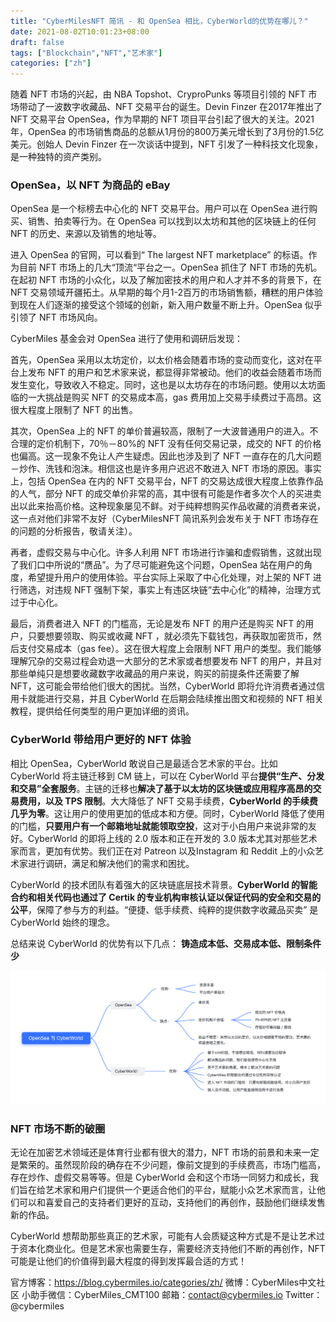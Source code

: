 ```yaml
---
title: "CyberMilesNFT 简讯 - 和 OpenSea 相比，CyberWorld的优势在哪儿？"
date: 2021-08-02T10:01:23+08:00
draft: false
tags: ["Blockchain","NFT","艺术家"]
categories: ["zh"]
---
```


随着 NFT 市场的兴起，由 NBA Topshot、CryproPunks 等项目引领的 NFT 市场带动了一波数字收藏品、NFT 交易平台的诞生。Devin Finzer 在2017年推出了 NFT 交易平台 OpenSea，作为早期的 NFT 项目平台引起了很大的关注。2021年，OpenSea 的市场销售商品的总额从1月份的800万美元增长到了3月份的1.5亿美元。创始人 Devin Finzer 在一次谈话中提到，NFT 引发了一种科技文化现象，是一种独特的资产类别。

### OpenSea，以 NFT 为商品的 eBay

OpenSea 是一个标榜去中心化的 NFT 交易平台。用户可以在 OpenSea 进行购买、销售、拍卖等行为。在 OpenSea 可以找到以太坊和其他的区块链上的任何 NFT 的历史、来源以及销售的地址等。

进入 OpenSea 的官网，可以看到“ The largest NFT marketplace” 的标语。作为目前 NFT 市场上的几大“顶流“平台之一。OpenSea 抓住了 NFT 市场的先机。在起初 NFT 市场的小众化，以及了解加密技术的用户和人才并不多的背景下，在 NFT 交易领域开疆拓土。从早期的每个月1-2百万的市场销售额，糟糕的用户体验到现在人们逐渐的接受这个领域的创新，新入用户数量不断上升。OpenSea 似乎引领了 NFT 市场风向。

CyberMiles 基金会对 OpenSea 进行了使用和调研后发现：

首先，OpenSea 采用以太坊定价，以太价格会随着市场的变动而变化，这对在平台上发布 NFT 的用户和艺术家来说，都显得非常被动。他们的收益会随着市场而发生变化，导致收入不稳定。同时，这也是以太坊存在的市场问题。使用以太坊面临的一大挑战是购买 NFT 的交易成本高，gas 费用加上交易手续费过于高昂。这很大程度上限制了 NFT 的出售。

其次，OpenSea 上的 NFT 的单价普遍较高，限制了一大波普通用户的进入。不合理的定价机制下，70％－80%的 NFT 没有任何交易记录，成交的 NFT 的价格也偏高。这一现象不免让人产生疑虑。因此也涉及到了 NFT 一直存在的几大问题－炒作、洗钱和泡沫。相信这也是许多用户迟迟不敢进入 NFT 市场的原因。事实上，包括 OpenSea 在内的 NFT 交易平台，NFT 的交易达成很大程度上依靠作品的人气，部分 NFT 的成交单价非常的高，其中很有可能是作者多次个人的买进卖出以此来抬高价格。这种现象屡见不鲜。对于纯粹想购买作品收藏的消费者来说，这一点对他们非常不友好（CyberMilesNFT 简讯系列会发布关于 NFT 市场存在的问题的分析报告，敬请关注）。

再者，虚假交易与中心化。许多人利用 NFT 市场进行诈骗和虚假销售，这就出现了我们口中所说的“赝品”。为了尽可能避免这个问题，OpenSea 站在用户的角度，希望提升用户的使用体验。平台实际上采取了中心化处理，对上架的 NFT 进行筛选，对违规 NFT 强制下架，事实上有违区块链“去中心化”的精神，治理方式过于中心化。

最后，消费者进入 NFT 的门槛高，无论是发布 NFT 的用户还是购买 NFT 的用户，只要想要领取、购买或收藏 NFT ，就必须先下载钱包，再获取加密货币，然后支付交易成本（gas fee）。这在很大程度上会限制 NFT 用户的类型。我们能够理解冗杂的交易过程会劝退一大部分的艺术家或者想要发布 NFT 的用户，并且对那些单纯只是想要收藏数字收藏品的用户来说，购买的前提条件还需要了解 NFT，这可能会带给他们很大的困扰。当然，CyberWorld 即将允许消费者通过信用卡就能进行交易，并且 CyberWorld 在后期会陆续推出图文和视频的 NFT 相关教程，提供给任何类型的用户更加详细的资讯。

### CyberWorld 带给用户更好的 NFT 体验

相比 OpenSea，CyberWorld 敢说自己是最适合艺术家的平台。比如 CyberWorld 将主链迁移到 CM 链上，可以在 CyberWorld 平台**提供“生产、分发和交易”全套服务**。主链的迁移也**解决了基于以太坊的区块链或应用程序高昂的交易费用，以及 TPS 限制**。大大降低了 NFT 交易手续费，**CyberWorld 的手续费几乎为零**。这让用户的使用更加的低成本和方便。同时，CyberWorld 降低了使用的门槛，**只要用户有一个邮箱地址就能领取空投**，这对于小白用户来说非常的友好。CyberWorld 的即将上线的 2.0 版本和正在开发的 3.0 版本尤其对那些艺术家而言，更加有优势。我们正在对 Patreon 以及Instagram 和 Reddit 上的小众艺术家进行调研，满足和解决他们的需求和困扰。

CyberWorld 的技术团队有着强大的区块链底层技术背景。**CyberWorld 的智能合约和相关代码也通过了 Certik 的专业机构审核认证以保证代码的安全和交易的公平**，保障了参与方的利益。“便捷、低手续费、纯粹的提供数字收藏品买卖” 是 CyberWorld 始终的理念。

总结来说 CyberWorld 的优势有以下几点：
**铸造成本低、交易成本低、限制条件少**

![](/images/20210802-NFT-News6-zh.png)

###  NFT 市场不断的破圈

无论在加密艺术领域还是体育行业都有很大的潜力，NFT 市场的前景和未来一定是繁荣的。虽然现阶段的确存在不少问题，像前文提到的手续费高，市场门槛高，存在炒作、虚假交易等等。但是 CyberWorld 会和这个市场一同努力和成长，我们旨在给艺术家和用户们提供一个更适合他们的平台，赋能小众艺术家而言，让他们可以和喜爱自己的支持者们更好的互动，支持他们的再创作，鼓励他们继续发售新的作品。

CyberWorld 想帮助那些真正的艺术家，可能有人会质疑这种方式是不是让艺术过于资本化商业化。但是艺术家也需要生存，需要经济支持他们不断的再创作，NFT 可能是让他们的价值得到最大程度的得到发挥最合适的方式！

官方博客：https://blog.cybermiles.io/categories/zh/
微博：CyberMiles中文社区
小助手微信：CyberMiles_CMT100
邮箱：contact@cybermiles.io
Twitter：@cybermiles



